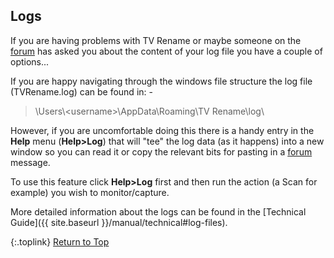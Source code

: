 <!-- START LOGS ------------------------------ -->
## Logs

If you are having problems with TV&nbsp;Rename or maybe someone on the [forum](https://groups.google.com/forum/#!forum/tvrename) has asked you about the content of your log file you have a couple of options...

If you are happy navigating through the windows file structure the log file (TVRename.log) can be found in: -

> \\Users\\\<username\>\\AppData\\Roaming\\TV Rename\\log\\

However, if you are uncomfortable doing this there is a handy entry in the **Help** menu (**Help>Log**) that will "tee" the log data (as it happens) into a new window so you can read it or copy the relevant bits for pasting in a [forum](https://groups.google.com/forum/#!forum/tvrename) message.

To use this feature click **Help>Log** first and then run the action (a Scan for example) you wish to monitor/capture.

More detailed information about the logs can be found in the [Technical Guide]({{ site.baseurl }}/manual/technical#log-files).


{:.toplink}
[Return to Top]()
<!-- END LOGS -------------------------------- -->
